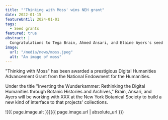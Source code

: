 ```yaml
---
title: "'Thinking with Moss' wins NEH grant"
date: 2022-01-15
featureUntil: 2024-01-01
tags:
  - Seed grants
featured: true
abstract: |
  Congratulations to Tega Brain, Ahmed Ansari, and Elaine Ayers's seed grant project "Thinking with Moss" has been awarded a prestigious National Endowment for the Humanities Digital Humanities Advancement Grant.
image:
  url: "/media/news/moss.jpeg"
  alt: "An image of moss"
---
```


"Thinking with Moss" has been awarded a prestigious Digital Humanities Advancement Grant from the National Endowment for the Humanities.

Under the title "Inverting the Wunderkammer: Rethinking the Digital Humanities
through Botanic Histories and Archives,"
Brain, Ansari, and Ayers will be working with XXX at the New York Botanical
Society to build a new kind of interface
to that projects' collections.

![{{ page.image.alt }}]({{ page.image.url | absolute_url }})
